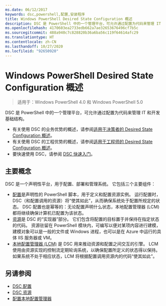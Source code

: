 ```yaml
---
ms.date: 06/12/2017
keywords: dsc,powershell,配置,安装程序
title: Windows PowerShell Desired State Configuration 概述
description: DSC 是 PowerShell 中的一个管理平台，可允许通过配置为代码来管理 IT 和开发基础结构。
ms.openlocfilehash: 4170603ea2733edb662a7ae32653676496cf7b5c
ms.sourcegitcommit: 488a940c7c828820b36a6ba56c119f64614afc29
ms.translationtype: HT
ms.contentlocale: zh-CN
ms.lasthandoff: 10/27/2020
ms.locfileid: "92650920"
---
```

# <a name="windows-powershell-desired-state-configuration-overview"></a>Windows PowerShell Desired State Configuration 概述

> 适用于：Windows PowerShell 4.0 和 Windows PowerShell 5.0

DSC 是 PowerShell 中的一个管理平台，可允许通过配置为代码来管理 IT 和开发基础结构。

- 有关使用 DSC 的业务优势的概述，请参阅[适用于决策者的 Desired State Configuration 概述](decisionMaker.md)。
- 有关使用 DSC 的工程优势的概述，请参阅[适用于工程师的 Desired State Configuration 概述](DscForEngineers.md)。
- 要快速使用 DSC，请参阅 [DSC 快速入门](../quickstarts/website-quickstart.md)。

## <a name="key-concepts"></a>主要概念

DSC 是一个声明性平台，用于配置、部署和管理系统。 它包括三个主要组件：

- [配置](../configurations/configurations.md)是声明性的 PowerShell 脚本，用于定义和配置资源实例。  运行配置时，DSC（和配置调用的资源）将“使其如此”，从而确保系统处于配置所规定的状态。 DSC 配置也是幂等的：无论配置声明什么状态，本地配置管理器 (LCM) 都将继续确保计算机已配置为该状态。
- [资源](../resources/resources.md)是 DSC 的“实现器”部分。 它们包含将配置的目标置于并保持在指定状态的代码。 资源驻留在 PowerShell 模块内，可编写以便对某项内容进行建模，建模对象可以是一般的文件或 Windows 进程，也可以是在 Azure 中运行的具体 IIS 服务器或 VM。
- [本地配置管理器 (LCM)](../managing-nodes/metaConfig.md) 是 DSC 用来推动资源和配置之间交互的引擎。 LCM 使用由资源实现的控制流定期轮询系统，以确保配置所定义的状态得以保持。 如果系统不处于相应状态，LCM 将根据配置调用资源内的代码“使其如此”。

## <a name="see-also"></a>另请参阅

- [DSC 配置](../configurations/configurations.md)
- [DSC 资源](../resources/resources.md)
- [配置本地配置管理器](../managing-nodes/metaConfig.md)

